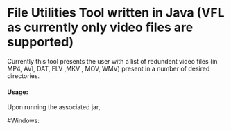 # File Utilities Tool written in Java (VFL as currently only video files are supported)

Currently this tool presents the user with a list of redundent video files (in MP4, AVI, DAT, FLV ,MKV , MOV,	WMV) present in a number of desired directories.

#### Usage:

Upon running the associated jar, 

#Windows:

